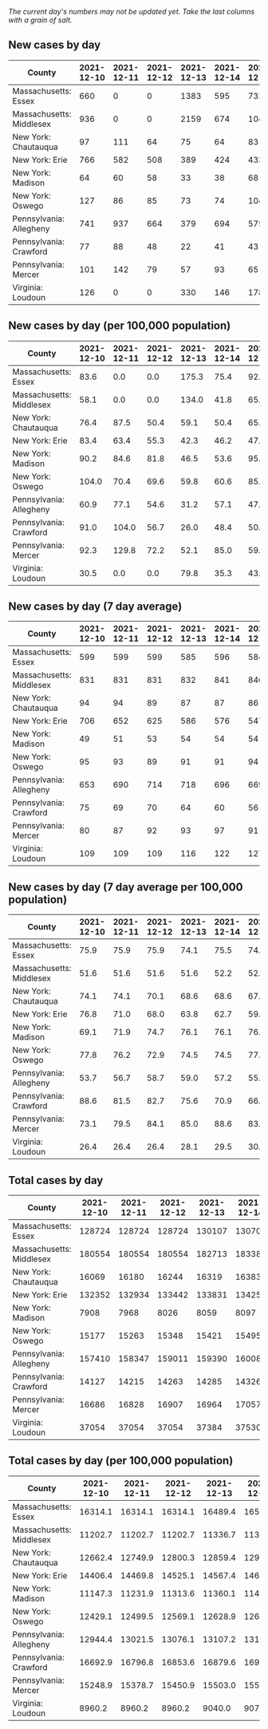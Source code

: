 _The current day's numbers may not be updated yet. Take the last columns with a grain of salt._
## New cases by day

| County | 2021-12-10 | 2021-12-11 | 2021-12-12 | 2021-12-13 | 2021-12-14 | 2021-12-15 | 2021-12-16 |
| --- | --- | --- | --- | --- | --- | --- | --- |
| Massachusetts: Essex | 660 | 0 | 0 | 1383 | 595 | 731 | 694 |
| Massachusetts: Middlesex | 936 | 0 | 0 | 2159 | 674 | 1047 | 1149 |
| New York: Chautauqua | 97 | 111 | 64 | 75 | 64 | 83 | 111 |
| New York: Erie | 766 | 582 | 508 | 389 | 424 | 433 | 654 |
| New York: Madison | 64 | 60 | 58 | 33 | 38 | 68 | 64 |
| New York: Oswego | 127 | 86 | 85 | 73 | 74 | 104 | 143 |
| Pennsylvania: Allegheny | 741 | 937 | 664 | 379 | 694 | 575 | 426 |
| Pennsylvania: Crawford | 77 | 88 | 48 | 22 | 41 | 43 | 48 |
| Pennsylvania: Mercer | 101 | 142 | 79 | 57 | 93 | 65 | 41 |
| Virginia: Loudoun | 126 | 0 | 0 | 330 | 146 | 178 | 185 |

## New cases by day (per 100,000 population)

| County | 2021-12-10 | 2021-12-11 | 2021-12-12 | 2021-12-13 | 2021-12-14 | 2021-12-15 | 2021-12-16 |
| --- | --- | --- | --- | --- | --- | --- | --- |
| Massachusetts: Essex | 83.6 | 0.0 | 0.0 | 175.3 | 75.4 | 92.6 | 88.0 |
| Massachusetts: Middlesex | 58.1 | 0.0 | 0.0 | 134.0 | 41.8 | 65.0 | 71.3 |
| New York: Chautauqua | 76.4 | 87.5 | 50.4 | 59.1 | 50.4 | 65.4 | 87.5 |
| New York: Erie | 83.4 | 63.4 | 55.3 | 42.3 | 46.2 | 47.1 | 71.2 |
| New York: Madison | 90.2 | 84.6 | 81.8 | 46.5 | 53.6 | 95.9 | 90.2 |
| New York: Oswego | 104.0 | 70.4 | 69.6 | 59.8 | 60.6 | 85.2 | 117.1 |
| Pennsylvania: Allegheny | 60.9 | 77.1 | 54.6 | 31.2 | 57.1 | 47.3 | 35.0 |
| Pennsylvania: Crawford | 91.0 | 104.0 | 56.7 | 26.0 | 48.4 | 50.8 | 56.7 |
| Pennsylvania: Mercer | 92.3 | 129.8 | 72.2 | 52.1 | 85.0 | 59.4 | 37.5 |
| Virginia: Loudoun | 30.5 | 0.0 | 0.0 | 79.8 | 35.3 | 43.0 | 44.7 |

## New cases by day (7 day average)

| County | 2021-12-10 | 2021-12-11 | 2021-12-12 | 2021-12-13 | 2021-12-14 | 2021-12-15 | 2021-12-16 |
| --- | --- | --- | --- | --- | --- | --- | --- |
| Massachusetts: Essex | 599 | 599 | 599 | 585 | 596 | 584 | 580 |
| Massachusetts: Middlesex | 831 | 831 | 831 | 832 | 841 | 846 | 852 |
| New York: Chautauqua | 94 | 94 | 89 | 87 | 87 | 86 | 86 |
| New York: Erie | 706 | 652 | 625 | 586 | 576 | 547 | 537 |
| New York: Madison | 49 | 51 | 53 | 54 | 54 | 54 | 55 |
| New York: Oswego | 95 | 93 | 89 | 91 | 91 | 94 | 99 |
| Pennsylvania: Allegheny | 653 | 690 | 714 | 718 | 696 | 669 | 631 |
| Pennsylvania: Crawford | 75 | 69 | 70 | 64 | 60 | 56 | 52 |
| Pennsylvania: Mercer | 80 | 87 | 92 | 93 | 97 | 91 | 83 |
| Virginia: Loudoun | 109 | 109 | 109 | 116 | 122 | 127 | 138 |

## New cases by day (7 day average per 100,000 population)

| County | 2021-12-10 | 2021-12-11 | 2021-12-12 | 2021-12-13 | 2021-12-14 | 2021-12-15 | 2021-12-16 |
| --- | --- | --- | --- | --- | --- | --- | --- |
| Massachusetts: Essex | 75.9 | 75.9 | 75.9 | 74.1 | 75.5 | 74.0 | 73.5 |
| Massachusetts: Middlesex | 51.6 | 51.6 | 51.6 | 51.6 | 52.2 | 52.5 | 52.9 |
| New York: Chautauqua | 74.1 | 74.1 | 70.1 | 68.6 | 68.6 | 67.8 | 67.8 |
| New York: Erie | 76.8 | 71.0 | 68.0 | 63.8 | 62.7 | 59.5 | 58.5 |
| New York: Madison | 69.1 | 71.9 | 74.7 | 76.1 | 76.1 | 76.1 | 77.5 |
| New York: Oswego | 77.8 | 76.2 | 72.9 | 74.5 | 74.5 | 77.0 | 81.1 |
| Pennsylvania: Allegheny | 53.7 | 56.7 | 58.7 | 59.0 | 57.2 | 55.0 | 51.9 |
| Pennsylvania: Crawford | 88.6 | 81.5 | 82.7 | 75.6 | 70.9 | 66.2 | 61.4 |
| Pennsylvania: Mercer | 73.1 | 79.5 | 84.1 | 85.0 | 88.6 | 83.2 | 75.9 |
| Virginia: Loudoun | 26.4 | 26.4 | 26.4 | 28.1 | 29.5 | 30.7 | 33.4 |

## Total cases by day

| County | 2021-12-10 | 2021-12-11 | 2021-12-12 | 2021-12-13 | 2021-12-14 | 2021-12-15 | 2021-12-16 |
| --- | --- | --- | --- | --- | --- | --- | --- |
| Massachusetts: Essex | 128724 | 128724 | 128724 | 130107 | 130702 | 131433 | 132127 |
| Massachusetts: Middlesex | 180554 | 180554 | 180554 | 182713 | 183387 | 184434 | 185583 |
| New York: Chautauqua | 16069 | 16180 | 16244 | 16319 | 16383 | 16466 | 16577 |
| New York: Erie | 132352 | 132934 | 133442 | 133831 | 134255 | 134688 | 135342 |
| New York: Madison | 7908 | 7968 | 8026 | 8059 | 8097 | 8165 | 8229 |
| New York: Oswego | 15177 | 15263 | 15348 | 15421 | 15495 | 15599 | 15742 |
| Pennsylvania: Allegheny | 157410 | 158347 | 159011 | 159390 | 160084 | 160659 | 161085 |
| Pennsylvania: Crawford | 14127 | 14215 | 14263 | 14285 | 14326 | 14369 | 14417 |
| Pennsylvania: Mercer | 16686 | 16828 | 16907 | 16964 | 17057 | 17122 | 17163 |
| Virginia: Loudoun | 37054 | 37054 | 37054 | 37384 | 37530 | 37708 | 37893 |

## Total cases by day (per 100,000 population)

| County | 2021-12-10 | 2021-12-11 | 2021-12-12 | 2021-12-13 | 2021-12-14 | 2021-12-15 | 2021-12-16 |
| --- | --- | --- | --- | --- | --- | --- | --- |
| Massachusetts: Essex | 16314.1 | 16314.1 | 16314.1 | 16489.4 | 16564.8 | 16657.5 | 16745.4 |
| Massachusetts: Middlesex | 11202.7 | 11202.7 | 11202.7 | 11336.7 | 11378.5 | 11443.5 | 11514.7 |
| New York: Chautauqua | 12662.4 | 12749.9 | 12800.3 | 12859.4 | 12909.9 | 12975.3 | 13062.7 |
| New York: Erie | 14406.4 | 14469.8 | 14525.1 | 14567.4 | 14613.6 | 14660.7 | 14731.9 |
| New York: Madison | 11147.3 | 11231.9 | 11313.6 | 11360.1 | 11413.7 | 11509.6 | 11599.8 |
| New York: Oswego | 12429.1 | 12499.5 | 12569.1 | 12628.9 | 12689.5 | 12774.7 | 12891.8 |
| Pennsylvania: Allegheny | 12944.4 | 13021.5 | 13076.1 | 13107.2 | 13164.3 | 13211.6 | 13246.6 |
| Pennsylvania: Crawford | 16692.9 | 16796.8 | 16853.6 | 16879.6 | 16928.0 | 16978.8 | 17035.5 |
| Pennsylvania: Mercer | 15248.9 | 15378.7 | 15450.9 | 15503.0 | 15588.0 | 15647.4 | 15684.9 |
| Virginia: Loudoun | 8960.2 | 8960.2 | 8960.2 | 9040.0 | 9075.3 | 9118.4 | 9163.1 |
